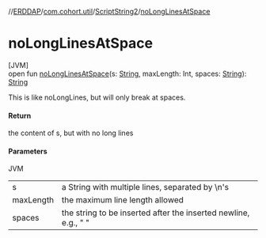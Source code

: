 //[ERDDAP](../../../index.md)/[com.cohort.util](../index.md)/[ScriptString2](index.md)/[noLongLinesAtSpace](no-long-lines-at-space.md)

# noLongLinesAtSpace

[JVM]\
open fun [noLongLinesAtSpace](no-long-lines-at-space.md)(s: [String](https://docs.oracle.com/en/java/javase/17/docs/api/java.base/java/lang/String.html), maxLength: Int, spaces: [String](https://docs.oracle.com/en/java/javase/17/docs/api/java.base/java/lang/String.html)): [String](https://docs.oracle.com/en/java/javase/17/docs/api/java.base/java/lang/String.html)

This is like noLongLines, but will only break at spaces.

#### Return

the content of s, but with no long lines

#### Parameters

JVM

| | |
|---|---|
| s | a String with multiple lines, separated by \n's |
| maxLength | the maximum line length allowed |
| spaces | the string to be inserted after the inserted newline, e.g., &quot; &quot; |